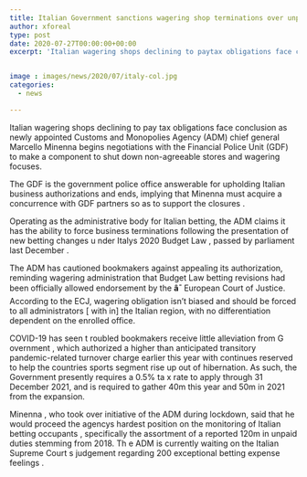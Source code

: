```yaml
---
title: Italian Government sanctions wagering shop terminations over unpaid expenses
author: xforeal 
type: post
date: 2020-07-27T00:00:00+00:00
excerpt: 'Italian wagering shops declining to paytax obligations face conclusion asnewlyappointedCustoms and Monopolies Agency(ADM) chief generalMarcelloMinennabeginsnegotiations with theFinancial Police Unit(GDF) to make a mechanismto shut downnon-agreeable stores and wagering points '


image : images/news/2020/07/italy-col.jpg
categories:
  - news

---
```

<span data-contrast="auto">Italian wagering shops declining to pay </span><span data-contrast="auto" /><span data-contrast="auto">tax obligations face conclusion as </span><span data-contrast="auto">newly </span><span data-contrast="auto">appointed </span><span data-contrast="auto">Customs and Monopolies Agency </span><span data-contrast="auto">(ADM) chief general </span><span data-contrast="auto">Marcello </span><span data-contrast="auto">Minenna </span><span data-contrast="auto" /><span data-contrast="auto">begins </span><span data-contrast="auto">negotiations with the </span><span data-contrast="auto">Financial Police Unit </span><span data-contrast="auto">(GDF) to make a component </span><span data-contrast="auto">to shut down </span><span data-contrast="auto">non-agreeable stores and wagering focuses. </span><span data-ccp-props='{"134233117":true,"134233118":true,"335551550":6,"335551620":6,"335559739":360}' />

<span data-contrast="auto">The GDF is the government police office answerable for upholding Italian business authorizations and ends, implying that </span><span data-contrast="auto">Minenna </span><span data-contrast="auto">must acquire a concurrence with GDF partners so as to support </span><span data-contrast="auto">the </span><span data-contrast="auto">closures </span><span data-contrast="auto">. </span><span data-ccp-props='{"134233117":true,"134233118":true,"335551550":6,"335551620":6,"335559739":360}' />

<span data-contrast="auto">Operating as the administrative body for Italian betting, the ADM </span><span data-contrast="auto">claims it </span><span data-contrast="auto">has the ability to force business terminations </span><span data-contrast="auto" /><span data-contrast="auto">following the presentation of new betting changes </span><span data-contrast="auto">u </span><span data-contrast="auto">nder Italys 2020 Budget Law </span><span data-contrast="auto">, </span><span data-contrast="auto">passed </span><span data-contrast="auto">by parliament </span><span data-contrast="auto">last December </span><span data-contrast="auto">. </span><span data-ccp-props='{"134233117":true,"134233118":true,"335551550":6,"335551620":6,"335559739":360}' />

<span data-contrast="auto">The ADM has cautioned bookmakers </span><span data-contrast="auto">against </span><span data-contrast="auto">appealing its authorization, reminding wagering administration that Budget Law betting revisions had been officially allowed endorsement by the </span>**<span data-contrast="auto">â¯ </span>**<span data-contrast="auto">European Court of Justice. </span><span data-contrast="auto" /><span data-contrast="auto">According to the ECJ, wagering obligation isn&#8217;t biased and should be forced to all administrators </span><span data-contrast="auto">[ </span><span data-contrast="auto">with </span><span data-contrast="auto">in] </span><span data-contrast="auto">the Italian region, with no differentiation dependent on the enrolled office. </span><span data-ccp-props='{"134233117":true,"134233118":true,"335551550":6,"335551620":6,"335559739":360}' />

<span data-contrast="auto">COVID-19 has seen t </span><span data-contrast="auto">roubled bookmakers </span><span data-contrast="auto" /><span data-contrast="auto">receive </span><span data-contrast="auto">little alleviation from G </span><span data-contrast="auto">overnment </span><span data-contrast="auto">, </span><span data-contrast="auto">which authorized a </span><span data-contrast="auto">higher than anticipated transitory pandemic-related turnover charge </span><span data-contrast="auto">earlier this year </span><span data-contrast="auto">with continues reserved to help the countries sports segment rise up out of hibernation. </span><span data-contrast="auto">As such, the </span><span data-contrast="auto">Government presently requires a 0.5&percnt; ta </span><span data-contrast="auto">x </span><span data-contrast="auto">rate to apply through 31 December 2021, </span><span data-contrast="auto">and is required to gather </span><span data-contrast="auto">40m this year </span><span data-contrast="auto">and </span><span data-contrast="auto">50m in 2021 </span><span data-contrast="auto">from the expansion. </span><span data-ccp-props='{"134233117":true,"134233118":true,"335551550":6,"335551620":6,"335559739":360}' />

<span data-contrast="auto">Minenna </span><span data-contrast="auto">, who took over initiative of the ADM during lockdown, said that he </span><span data-contrast="auto">would proceed the agencys hardest position on </span><span data-contrast="auto">the </span><span data-contrast="auto">monitoring of Italian betting occupants </span><span data-contrast="auto">, specifically the assortment of a </span><span data-contrast="auto">reported 120m in unpaid duties </span><span data-contrast="auto">stemming from 2018. </span><span data-contrast="auto">Th </span><span data-contrast="auto">e </span><span data-contrast="auto">ADM </span><span data-contrast="auto">is </span><span data-contrast="auto">currently </span><span data-contrast="auto">waiting </span><span data-contrast="auto">on </span><span data-contrast="auto">the </span><span data-contrast="auto">Italian Supreme Court </span><span data-contrast="auto">s </span><span data-contrast="auto">judgement </span><span data-contrast="auto">regarding </span><span data-contrast="auto">200 exceptional betting expense feelings </span><span data-contrast="auto">. </span><span data-ccp-props='{"134233117":true,"134233118":true,"335551550":6,"335551620":6,"335559739":360}' />